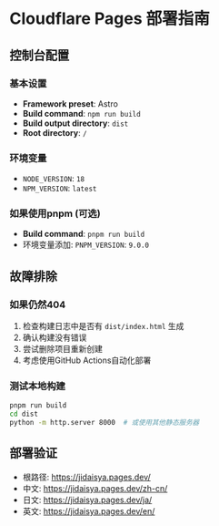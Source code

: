 # Cloudflare Pages 部署指南

## 控制台配置

### 基本设置
- **Framework preset**: Astro
- **Build command**: `npm run build`  
- **Build output directory**: `dist`
- **Root directory**: `/`

### 环境变量
- `NODE_VERSION`: `18`
- `NPM_VERSION`: `latest`

### 如果使用pnpm (可选)
- **Build command**: `pnpm run build`
- 环境变量添加: `PNPM_VERSION`: `9.0.0`

## 故障排除

### 如果仍然404
1. 检查构建日志中是否有 `dist/index.html` 生成
2. 确认构建没有错误
3. 尝试删除项目重新创建
4. 考虑使用GitHub Actions自动化部署

### 测试本地构建
```bash
pnpm run build
cd dist
python -m http.server 8000  # 或使用其他静态服务器
```

## 部署验证
- 根路径: https://jidaisya.pages.dev/
- 中文: https://jidaisya.pages.dev/zh-cn/
- 日文: https://jidaisya.pages.dev/ja/
- 英文: https://jidaisya.pages.dev/en/